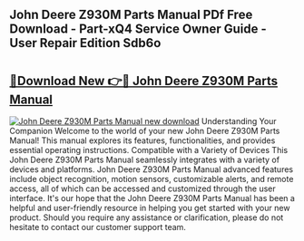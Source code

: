 ## John Deere Z930M Parts Manual PDf Free Download - Part-xQ4 Service Owner Guide - User Repair Edition Sdb6o

# <h2><a href="http://bc91223.oget.top/?id=John+Deere+Z930M+Parts+Manual">🔗Download New 👉🔴 John Deere Z930M Parts Manual</a></h2>

[![John Deere Z930M Parts Manual new download](https://i.imgur.com/5g1atiW.png)](http://bc91223.oget.top/?id=John+Deere+Z930M+Parts+Manual)
Understanding Your Companion Welcome to the world of your new John Deere Z930M Parts Manual! This manual explores its features, functionalities, and provides essential operating instructions. Compatible with a Variety of Devices This John Deere Z930M Parts Manual seamlessly integrates with a variety of devices and platforms. John Deere Z930M Parts Manual advanced features include object recognition, motion sensors, customizable alerts, and remote access, all of which can be accessed and customized through the user interface. It's our hope that the John Deere Z930M Parts Manual has been a helpful and user-friendly resource in helping you get started with your new product. Should you require any assistance or clarification, please do not hesitate to contact our customer support team.
